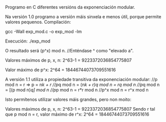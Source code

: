 Programo en C diferentes versións da exponenciación modular.

Na versión 1.0 programo a versión máis sinxela e menos útil, porque permite valores pequenos.
Compilación:

gcc -Wall exp_mod.c -o exp_mod -lm

Execución:
./exp_mod <p> <x> <n>

O resultado será (p^x) mod n. //Enténdase ^ como "elevado a".

Valores máximos de p, x, n: 2^63-1 =  9223372036854775807

Valor máximo de p^x:        2^64   = 18446744073709551616

A versión 1.1 utiliza a propiedade transitiva da exponenciación modular:
  //p mod n = r => p = n*k + r
  //p*q mod n = (n*k + r)*q mod n = r*q mod n
  //p*q mod n = [(p mod n)*q] mod n
  //p*p mod n = r*r mod n
  //p^x mod n = r^x mod n

Isto permítenos utilizar valores máis grandes, pero non moito:

Valores máximos de p, x, n: 2^63-1 =  9223372036854775807
Sendo r tal que p mod n = r, 
valor máximo de r^x:        2^64   = 18446744073709551616
